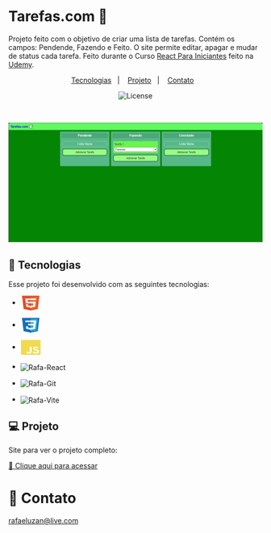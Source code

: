 # Tarefas.com 📝

Projeto feito com o objetivo de criar uma lista de tarefas. Contém os campos: Pendende, Fazendo e Feito. O site permite editar, apagar e mudar de status cada tarefa. Feito durante o Curso [React Para Iniciantes](https://www.udemy.com/course/react-para-iniciantes-free/) feito na [Udemy](www.udemy.com).

<p align="center">
  <a href="#-tecnologias">Tecnologias</a>&nbsp;&nbsp;&nbsp;|&nbsp;&nbsp;&nbsp;
  <a href="#-projeto">Projeto</a>&nbsp;&nbsp;&nbsp;|&nbsp;&nbsp;&nbsp;
  <a href="#-contato">Contato</a>&nbsp;&nbsp;&nbsp;
</p>

<p align="center">
  <img alt="License" src="https://img.shields.io/static/v1?label=license&message=MIT&color=49AA26&labelColor=000000">
</p>

<br>

![preview](./src/assets/photo.png)

## 🚀 Tecnologias

Esse projeto foi desenvolvido com as seguintes tecnologias:

- <img align="center" alt="Rafa-HTML" height="30" width="40" src="https://raw.githubusercontent.com/devicons/devicon/master/icons/html5/html5-original.svg">
<p>

- <img align="center" alt="Rafa-CSS" height="30" width="40" src="https://raw.githubusercontent.com/devicons/devicon/master/icons/css3/css3-original.svg">
<p>

- <img align="center" alt="Rafa-Js" height="30" width="40" src="https://raw.githubusercontent.com/devicons/devicon/master/icons/javascript/javascript-plain.svg">
<p>

- <img align="center" alt="Rafa-React" height="30" width="40" src="https://cdn.jsdelivr.net/gh/devicons/devicon/icons/react/react-original.svg">
<p>

- <img align="center" alt="Rafa-Git" height="30" width="40" src="https://cdn.jsdelivr.net/gh/devicons/devicon/icons/git/git-original.svg">
<p>

- <img align="center" alt="Rafa-Vite" height="30" width="40" src="https://cdn.worldvectorlogo.com/logos/vitejs.svg">


## 💻 Projeto

Site para ver o projeto completo:

[🔗 Clique aqui para acessar]()

# 📱 Contato
rafaeluzan@live.com